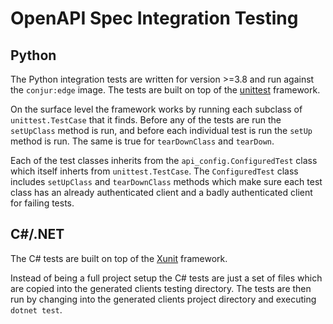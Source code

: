 # OpenAPI Spec Integration Testing

## Python

The Python integration tests are written for version >=3.8 and run against
the `conjur:edge` image. The tests are built on top of the [unittest](https://docs.python.org/3/library/unittest.html)
framework.

On the surface level the framework works by running each subclass of `unittest.TestCase` that it
finds. Before any of the tests are run the `setUpClass` method is run, and before each individual
test is run the `setUp` method is run. The same is true for `tearDownClass` and `tearDown`.

Each of the test classes inherits from the `api_config.ConfiguredTest` class which itself inherts from
`unittest.TestCase`. The `ConfiguredTest` class includes `setUpClass` and `tearDownClass` methods which
make sure each test class has an already authenticated client and a badly authenticated client for
failing tests.

## C#/.NET

The C# tests are built on top of the [Xunit](https://xunit.net/) framework.

Instead of being a full project setup the C# tests are just a set of files which
are copied into the generated clients testing directory. The tests are then run by
changing into the generated clients project directory and executing `dotnet test`.
